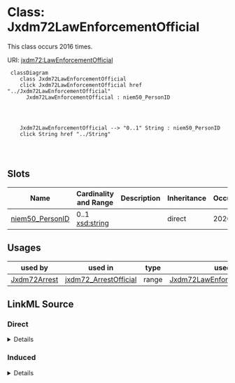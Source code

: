 

# Class: Jxdm72LawEnforcementOfficial




This class occurs 2016 times.


URI: [jxdm72:LawEnforcementOfficial](http://release.niem.gov/niem/domains/jxdm/7.2/LawEnforcementOfficial)






```mermaid
 classDiagram
    class Jxdm72LawEnforcementOfficial
    click Jxdm72LawEnforcementOfficial href "../Jxdm72LawEnforcementOfficial"
      Jxdm72LawEnforcementOfficial : niem50_PersonID
        
          
    
    
    Jxdm72LawEnforcementOfficial --> "0..1" String : niem50_PersonID
    click String href "../String"

        
      
```




<!-- no inheritance hierarchy -->


## Slots

| Name | Cardinality and Range | Description | Inheritance | Occurrences |
| ---  | --- | --- | --- | --- |
| [niem50_PersonID](../slots/niem50_PersonID.md) | 0..1 <br/> [xsd:string](http://www.w3.org/2001/XMLSchema#string) |  <br/>  | direct | 2020 |





## Usages

| used by | used in | type | used |
| ---  | --- | --- | --- |
| [Jxdm72Arrest](../classes/Jxdm72Arrest.md) | [jxdm72_ArrestOfficial](../slots/jxdm72_ArrestOfficial.md) | range | [Jxdm72LawEnforcementOfficial](../classes/Jxdm72LawEnforcementOfficial.md) |











## LinkML Source

<!-- TODO: investigate https://stackoverflow.com/questions/37606292/how-to-create-tabbed-code-blocks-in-mkdocs-or-sphinx -->

### Direct

<details>

```yaml
name: jxdm72_LawEnforcementOfficial
from_schema: okns:scales-kg
rank: 1000
slots:
- niem50_PersonID
class_uri: jxdm72:LawEnforcementOfficial

```
</details>

### Induced

<details>

```yaml
name: jxdm72_LawEnforcementOfficial
from_schema: okns:scales-kg
rank: 1000
attributes:
  niem50_PersonID:
    name: niem50_PersonID
    from_schema: okns:scales-kg
    rank: 1000
    slot_uri: niem50:PersonID
    alias: niem50_PersonID
    owner: jxdm72_LawEnforcementOfficial
    domain_of:
    - jxdm72_LawEnforcementOfficial
    range: string
class_uri: jxdm72:LawEnforcementOfficial

```
</details>